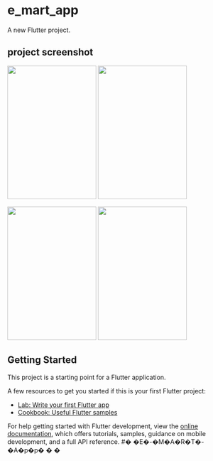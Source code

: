# e_mart_app

A new Flutter project.
## project screenshot
<img src="https://user-images.githubusercontent.com/99319134/218313531-6411d43a-e7f6-40d3-bf11-676b55c5c016.jpeg" width="200" height="300" /> <img src="https://user-images.githubusercontent.com/99319134/218313533-433d9aaf-0239-4f7b-bcb0-5b5f77cf5986.jpeg" width="200" height="300" />

<img src="https://user-images.githubusercontent.com/99319134/218313536-dcd1d2a0-5d5b-4360-b6ab-b969166be9d5.jpeg" width="200" height="300" />   <img src="https://user-images.githubusercontent.com/99319134/218313534-997ad733-5525-40ee-98b7-5fd0850c8ee1.jpeg" width="200" height="300" />


## Getting Started

This project is a starting point for a Flutter application.

A few resources to get you started if this is your first Flutter project:

- [Lab: Write your first Flutter app](https://docs.flutter.dev/get-started/codelab)
- [Cookbook: Useful Flutter samples](https://docs.flutter.dev/cookbook)

For help getting started with Flutter development, view the
[online documentation](https://docs.flutter.dev/), which offers tutorials,
samples, guidance on mobile development, and a full API reference.
#� �E�-�M�A�R�T�-�A�p�p�
�
�
